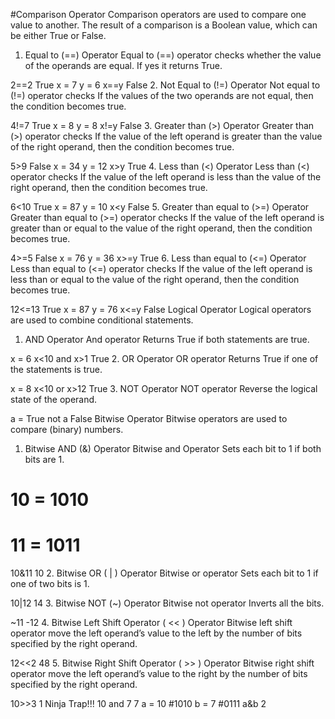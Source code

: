 #Comparison Operator
Comparison operators are used to compare one value to another. The result of a comparison is a Boolean value, which can be either True or False.

1. Equal to (==) Operator
Equal to (==) operator checks whether the value of the operands are equal. If yes it returns True.

2==2
True
x = 7
y = 6
x==y
False
2. Not Equal to (!=) Operator
Not equal to (!=) operator checks If the values of the two operands are not equal, then the condition becomes true.

4!=7
True
x = 8
y = 8
x!=y
False
3. Greater than (>) Operator
Greater than (>) operator checks If the value of the left operand is greater than the value of the right operand, then the condition becomes true.

5>9
False
x = 34
y = 12
x>y
True
4. Less than (<) Operator
Less than (<) operator checks If the value of the left operand is less than the value of the right operand, then the condition becomes true.

6<10
True
x = 87
y = 10
x<y
False
5. Greater than equal to (>=) Operator
Greater than equal to (>=) operator checks If the value of the left operand is greater than or equal to the value of the right operand, then the condition becomes true.

4>=5
False
x = 76
y = 36
x>=y
True
6. Less than equal to (<=) Operator
Less than equal to (<=) operator checks If the value of the left operand is less than or equal to the value of the right operand, then the condition becomes true.

12<=13
True
x = 87
y = 76
x<=y
False
Logical Operator
Logical operators are used to combine conditional statements.

1. AND Operator
And operator Returns True if both statements are true.

x = 6
x<10 and x>1
True
2. OR Operator
OR operator Returns True if one of the statements is true.

x = 8
x<10 or x>12
True
3. NOT Operator
NOT operator Reverse the logical state of the operand.

a = True
not a
False
Bitwise Operator
Bitwise operators are used to compare (binary) numbers.

1. Bitwise AND (&) Operator
Bitwise and Operator Sets each bit to 1 if both bits are 1.

# 10 = 1010
# 11 = 1011
10&11
10
2. Bitwise OR ( | ) Operator
Bitwise or operator Sets each bit to 1 if one of two bits is 1.

10|12
14
3. Bitwise NOT (~) Operator
Bitwise not operator Inverts all the bits.

~11
-12
4. Bitwise Left Shift Operator ( << ) Operator
Bitwise left shift operator move the left operand’s value to the left by the number of bits specified by the right operand.

12<<2
48
5. Bitwise Right Shift Operator ( >> ) Operator
Bitwise right shift operator move the left operand’s value to the right by the number of bits specified by the right operand.

10>>3
1
Ninja Trap!!!
10 and 7
7
a = 10 #1010
b = 7 #0111
a&b
2
